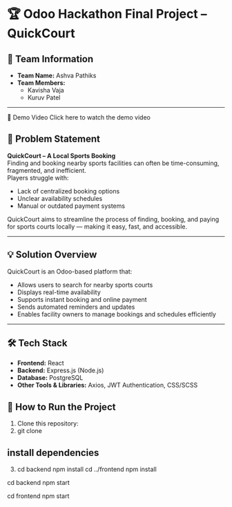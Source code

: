 # 🏆 Odoo Hackathon Final Project – QuickCourt

## 🏇 Team Information
- **Team Name:** Ashva Pathiks
- **Team Members:**
  - Kavisha Vaja
  - Kuruv Patel

---

🎥 Demo Video
Click here to watch the demo video

## 📌 Problem Statement
**QuickCourt – A Local Sports Booking**  
Finding and booking nearby sports facilities can often be time-consuming, fragmented, and inefficient.  
Players struggle with:
- Lack of centralized booking options
- Unclear availability schedules
- Manual or outdated payment systems  

QuickCourt aims to streamline the process of finding, booking, and paying for sports courts locally — making it easy, fast, and accessible.

---

## 💡 Solution Overview
QuickCourt is an Odoo-based platform that:
- Allows users to search for nearby sports courts
- Displays real-time availability
- Supports instant booking and online payment
- Sends automated reminders and updates
- Enables facility owners to manage bookings and schedules efficiently

---

## 🛠 Tech Stack
- **Frontend:** React
- **Backend:** Express.js (Node.js)
- **Database:** PostgreSQL
- **Other Tools & Libraries:** Axios, JWT Authentication, CSS/SCSS

## 🚀 How to Run the Project
1. Clone this repository:
2. git clone
## install dependencies 
3. cd backend
npm install
cd ../frontend
npm install

cd backend
npm start

cd frontend
npm start






